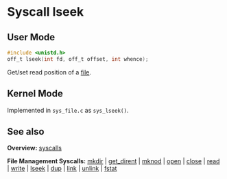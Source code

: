 # Syscall lseek

## User Mode

```C
#include <unistd.h>
off_t lseek(int fd, off_t offset, int whence);
```

Get/set read position of a [file](../file_system/file.md).


## Kernel Mode

Implemented in `sys_file.c` as `sys_lseek()`. 

## See also

**Overview:** [syscalls](syscalls.md)

**File Management Syscalls:** [mkdir](mkdir.md) | [get_dirent](get_dirent.md) | [mknod](mknod.md) | [open](open.md) | [close](close.md) | [read](read.md) | [write](write.md) | [lseek](lseek.md) | [dup](dup.md) | [link](link.md) | [unlink](unlink.md) | [fstat](fstat.md)
